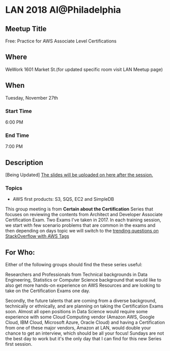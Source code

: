 # LAN 2018 AI@Philadelphia
## Meetup Title
Free: Practice for AWS Associate Level Certifications
## Where
WeWork 1601 Market St.(for updated specific room visit LAN Meetup page)

## When
Tuesday, November 27th

### Start Time
6:00 PM
### End Time
7:00 PM
## Description
[Being Updated]
[The slides will be uploaded on here after the session.](https://github.com/lotusxai/LAN-Workshops)


### Topics
* AWS first products: S3, SQS, EC2 and SimpleDB



This group meeting is from **Certain about the Certification** Series that focuses on reviewing the contents from Architect and Developer Associate Certification Exam. Two Exams I've taken in 2017. In each training session, we start with few scenario problems that are common in the exams and then depending on days topic we will switch to the [trending questions on StackOverflow with AWS Tags](https://stackoverflow.com/questions/tagged/amazon-web-services)


## For Who:
Either of the following groups should find the these series useful:

Researchers and Professionals from Technical backgrounds in Data Engineering, Statistics or Computer Science background that would like to also get more hands-on experience on AWS Resources and are looking to take on the Certification Exams one day.

Secondly, the future talents that are coming from a diverse background, technically or ethnically, and are planning on taking the Certification Exams soon. Almost all open positions in Data Science would require some experience with some Cloud Computing vendor (Amazon AWS, Google Cloud, IBM Cloud, Microsoft Azure, Oracle Cloud) and having a Certification from one of these major vendors, Amazon at LAN, would double your chance to get an interview, which should be all your focus! Sundays are not the best day to work but it's the only day that I can find for this new Series first session.
